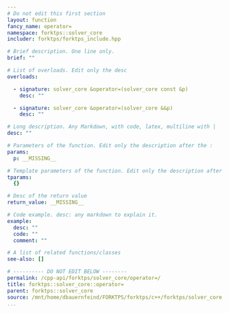 ```yaml
---
# Do not edit this first section
layout: function
fancy_name: operator=
namespace: forktps::solver_core
includer: forktps/forktps_include.hpp

# Brief description. One line only.
brief: ""

# List of overloads. Edit only the desc
overloads:

  - signature: solver_core &operator=(solver_core const &p)
    desc: ""

  - signature: solver_core &operator=(solver_core &&p)
    desc: ""

# Long description. Any Markdown, with code, latex, multiline with |
desc: ""

# Parameters of the function. Edit only the description after the :
params:
  p: __MISSING__

# Template parameters of the function. Edit only the description after the :
tparams:
  {}

# Desc of the return value
return_value: __MISSING__

# Code example. desc: any markdown to explain it.
example:
  desc: ""
  code: ""
  comment: ""

# A list of related functions/classes
see-also: []

# ---------- DO NOT EDIT BELOW --------
permalink: /cpp-api/forktps/solver_core/operator=/
title: forktps::solver_core::operator=
parent: forktps::solver_core
source: /mnt/home/dbauernfeind/FORKTPS/forktps/c++/forktps/solver_core.hpp
...
```


